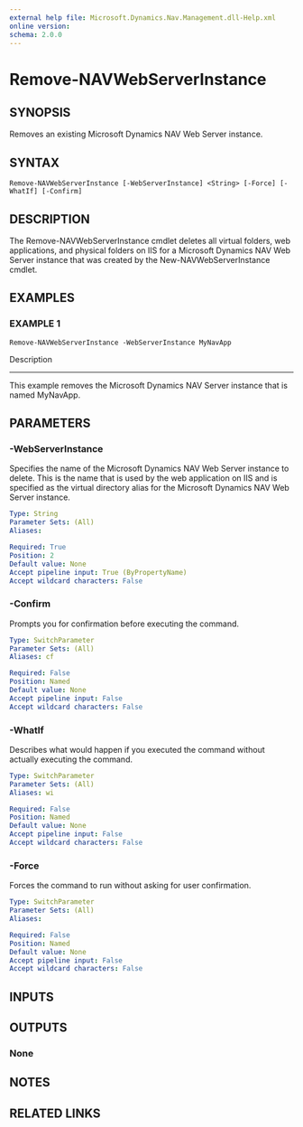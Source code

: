 ```yaml
---
external help file: Microsoft.Dynamics.Nav.Management.dll-Help.xml
online version:
schema: 2.0.0
---
```


# Remove-NAVWebServerInstance

## SYNOPSIS
Removes an existing Microsoft Dynamics NAV Web Server instance.

## SYNTAX

```
Remove-NAVWebServerInstance [-WebServerInstance] <String> [-Force] [-WhatIf] [-Confirm]
```

## DESCRIPTION
The Remove-NAVWebServerInstance cmdlet deletes all virtual folders, web applications, and physical folders on IIS for a Microsoft Dynamics NAV Web Server instance that was created by the New-NAVWebServerInstance cmdlet.

## EXAMPLES

### EXAMPLE 1
```
Remove-NAVWebServerInstance -WebServerInstance MyNavApp
```

Description

-----------

This example removes the Microsoft Dynamics NAV Server instance that is named MyNavApp.

## PARAMETERS

### -WebServerInstance
Specifies the name of the Microsoft Dynamics NAV Web Server instance to delete.
This is the name that is used by the web application on IIS and is specified as the virtual directory alias for the Microsoft Dynamics NAV Web Server instance.

```yaml
Type: String
Parameter Sets: (All)
Aliases:

Required: True
Position: 2
Default value: None
Accept pipeline input: True (ByPropertyName)
Accept wildcard characters: False
```

### -Confirm
Prompts you for confirmation before executing the command.

```yaml
Type: SwitchParameter
Parameter Sets: (All)
Aliases: cf

Required: False
Position: Named
Default value: None
Accept pipeline input: False
Accept wildcard characters: False
```

### -WhatIf
Describes what would happen if you executed the command without actually executing the command.

```yaml
Type: SwitchParameter
Parameter Sets: (All)
Aliases: wi

Required: False
Position: Named
Default value: None
Accept pipeline input: False
Accept wildcard characters: False
```

### -Force
Forces the command to run without asking for user confirmation.

```yaml
Type: SwitchParameter
Parameter Sets: (All)
Aliases:

Required: False
Position: Named
Default value: None
Accept pipeline input: False
Accept wildcard characters: False
```

## INPUTS

## OUTPUTS

### None

## NOTES
## RELATED LINKS
